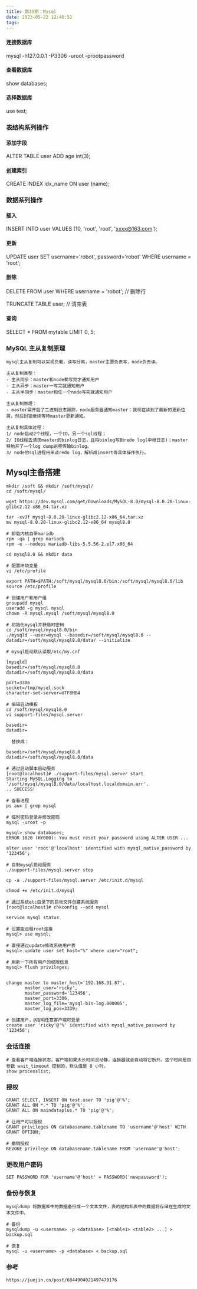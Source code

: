 ```yaml
---
title: 第19期：Mysql
date: 2023-05-22 12:40:52
tags:
---
```

#### 连接数据库
mysql -h127.0.0.1 -P3306 -uroot -prootpassword

#### 查看数据库
show databases;

#### 选择数据库
use test;

### 表结构系列操作
#### 添加字段
ALTER TABLE user
ADD age int(3); 

#### 创建索引
CREATE INDEX idx_name
ON user (name);

### 数据系列操作
#### 插入
INSERT INTO user
VALUES (10, 'root', 'root', 'xxxx@163.com');

#### 更新
UPDATE user
SET username='robot', password='robot'
WHERE username = 'root';

#### 删除
DELETE FROM user
WHERE username = 'robot'; // 删除行

TRUNCATE TABLE user; // 清空表

#### 查询
SELECT * FROM mytable LIMIT 0, 5;

### MySQL 主从复制原理
```
mysql主从复制可以实现负载，读写分离，master主要负责写，node负责读。

主从复制类型：
- 主从同步：master和node都写完才通知用户
- 主从异步：master一写完就通知用户
- 主从半同步：master和任一个node写完就通知用户

主从复制原理：
- master需开启了二进制日志跟踪，node服务器通知master：我现在读到了最新的更新位置，然后封锁继续等待master更新通知。

主从复制具体过程：
1/ node启动2个线程，一个IO，另一个sql线程；
2/ IO线程去请求master的binlog日志，且将binlog写到redo log(中继日志)；master特地开了一个log dump进程传输binlog。
3/ node的sql进程用来读redo log，解析成insert等具体操作执行。

```
## Mysql主备搭建
```
mkdir /soft && mkdir /soft/mysql/
cd /soft/mysql/

wget https://dev.mysql.com/get/Downloads/MySQL-8.0/mysql-8.0.20-linux-glibc2.12-x86_64.tar.xz

tar -xvJf mysql-8.0.20-linux-glibc2.12-x86_64.tar.xz
mv mysql-8.0.20-linux-glibc2.12-x86_64 mysql8.0

# 卸载内核自带maridb
rpm -qa | grep mariadb
rpm -e --nodeps mariadb-libs-5.5.56-2.el7.x86_64

cd mysql8.0 && mkdir data

# 配置环境变量
vi /etc/profile

export PATH=$PATH:/soft/mysql/mysql8.0/bin:/soft/mysql/mysql8.0/lib
source /etc/profile

# 创建用户和用户组
groupadd mysql
useradd -g mysql mysql
chown -R mysql.mysql /soft/mysql/mysql8.0

# 初始化mysql并获临时密码
cd /soft/mysql/mysql8.0/bin
./mysqld --user=mysql --basedir=/soft/mysql/mysql8.0 --datadir=/soft/mysql/mysql8.0/data/ --initialize

# mysql启动默认读取/etc/my.cnf

[mysqld]
basedir=/soft/mysql/mysql8.0
datadir=/soft/mysql/mysql8.0/data

port=3306
socket=/tmp/mysql.sock
character-set-server=UTF8MB4

# 编辑启动模板
cd /soft/mysql/mysql8.0
vi support-files/mysql.server

basedir=
datadir=
  
  替换成：

basedir=/soft/mysql/mysql8.0
datadir=/soft/mysql/mysql8.0/data

# 通过启动脚本启动服务
[root@localhost]# ./support-files/mysql.server start
Starting MySQL.Logging to '/soft/mysql/mysql8.0/data/localhost.localdomain.err'.
.. SUCCESS!

# 查看进程
ps aux | grep mysql

# 临时密码登录并修改密码
mysql -uroot -p

mysql> show databases;
ERROR 1820 (HY000): You must reset your password using ALTER USER ...

alter user 'root'@'localhost' identified with mysql_native_password by '123456';

# 自制mysql启动服务
./support-files/mysql.server stop

cp -a ./support-files/mysql.server /etc/init.d/mysql

chmod +x /etc/init.d/mysql

# 通过系统etc目录下的启动文件创建系统服务
[root@localhost]# chkconfig --add mysql

service mysql status

# 设置能远程root连接
mysql> use mysql;

# 直接通过update修改系统用户表
mysql> update user set host="%" where user="root";

# 刷新一下所有用户的权限信息
mysql> flush privileges;


change master to master_host='192.168.31.87',
       master_user='ricky',
       master_password='123456',
       master_port=3306,
       master_log_file='mysql-bin-log.000005',
       master_log_pos=3339;

# 创建用户，@指明任意客户端可登录
create user 'ricky'@'%' identified with mysql_native_password by '123456';
```
### 会话连接
```
# 查看客户端连接状态，客户端如果太长时间没动静，连接器就会自动将它断开。这个时间是由参数 wait_timeout 控制的，默认值是 8 小时。
show processlist;
```
### 授权
```
GRANT SELECT, INSERT ON test.user TO 'pig'@'%';
GRANT ALL ON *.* TO 'pig'@'%';
GRANT ALL ON maindataplus.* TO 'pig'@'%';

# 让用户可以授权
GRANT privileges ON databasename.tablename TO 'username'@'host' WITH GRANT OPTION;

# 撤销授权
REVOKE privilege ON databasename.tablename FROM 'username'@'host';
```

### 更改用户密码
```
SET PASSWORD FOR 'username'@'host' = PASSWORD('newpassword');
```

### 备份与恢复
```
mysqldump 将数据库中的数据备份成一个文本文件，表的结构和表中的数据将存储在生成的文本文件中。

# 备份
mysqldump -u <username> -p <database> [<table1> <table2> ...] > backup.sql

# 恢复
mysql -u <username> -p <database> < backup.sql
```

### 参考
```
https://juejin.cn/post/6844904021497479176
```